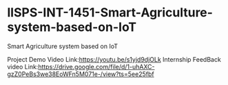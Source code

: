 # llSPS-INT-1451-Smart-Agriculture-system-based-on-IoT
Smart Agriculture system based on IoT

Project Demo Video Link:https://youtu.be/s1yjd9djOLk
Internship FeedBack video Link:https://drive.google.com/file/d/1-uhAXC-gzZ0PeBs3we38EoWFn5M071e-/view?ts=5ee25fbf
